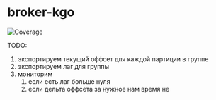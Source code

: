 # broker-kgo
![Coverage](https://img.shields.io/badge/Coverage-66.1%25-yellow)

TODO:

1) экспортируем текущий оффсет для каждой партиции в группе
2) экспортируем лаг для группы
3) мониторим
   1) если есть лаг больше нуля
   2) если дельта оффсета за нужное нам время не 